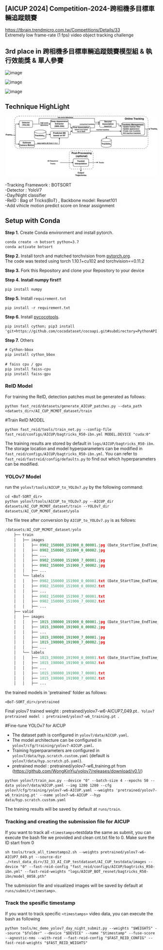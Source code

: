 ## [AICUP 2024] Competition-2024-跨相機多目標車輛追蹤競賽
https://tbrain.trendmicro.com.tw/Competitions/Details/33 <br>
Extremely low frame-rate (1 fps) video object tracking challenge
## 3rd place in 跨相機多目標車輛追蹤競賽模型組 & 執行效能獎 & 單人參賽


![image](https://github.com/pdway53/AICUP_ReID_Project/blob/main/out_video/1016_130000_1316003.gif)

![image](https://github.com/pdway53/AICUP_ReID_Project/blob/main/1016_180000_1816002_1.gif)

![image](https://github.com/pdway53/AICUP_ReID_Project/blob/main/out_video/0903_125957_1316104_2.gif)

## Technique HighLight

![image](https://github.com/pdway53/AICUP_ReID_Project/blob/main/BOTSORT.png)

-Tracking Framework : BOTSORT<br>
-Detector : YoloV7<br>
-Day/Night classifier<br>
-ReID : Bag of Tricks(BoT) , Backbone model: Resnet101<br>
-Add vihicle motion predict score on linear assignment<br>

## Setup with Conda
**Step 1.** Create Conda environment and install pytorch.
```shell
conda create -n botsort python=3.7
conda activate botsort
```
**Step 2.** Install torch and matched torchvision from [pytorch.org](https://pytorch.org/get-started/locally/).<br>
The code was tested using torch 1.10.1+cu102 and torchvision==0.11.2

**Step 3.** Fork this Repository and clone your Repository to your device

**Step 4.** **Install numpy first!!**
```shell
pip install numpy
```

**Step 5.** Install `requirement.txt`
```shell
pip install -r requirement.txt
```

**Step 6.** Install [pycocotools](https://github.com/cocodataset/cocoapi).
```shell
pip install cython; pip3 install 'git+https://github.com/cocodataset/cocoapi.git#subdirectory=PythonAPI'
```

**Step 7.** Others
```shell
# Cython-bbox
pip install cython_bbox

# faiss cpu / gpu
pip install faiss-cpu
pip install faiss-gpu
```




### ReID Model 

For training the ReID, detection patches must be generated as follows:   
```shell
python fast_reid/datasets/generate_AICUP_patches.py --data_path <dataets_dir>/AI_CUP_MCMOT_dataset/train
```

#Train ReID MODEL
```shell
python fast_reid/tools/train_net.py --config-file fast_reid/configs/AICUP/bagtricks_R50-ibn.yml MODEL.DEVICE "cuda:0"
```

The training results are stored by default in ```logs/AICUP/bagtricks_R50-ibn```. The storage location and model hyperparameters can be modified in ```fast_reid/configs/AICUP/bagtricks_R50-ibn.yml```.
You can refer to `fast_reid/fastreid/config/defaults.py` to find out which hyperparameters can be modified.




### YOLOv7 Model

run the `yolov7/tools/AICUP_to_YOLOv7.py` by the following command:
```
cd <BoT-SORT_dir>
python yolov7/tools/AICUP_to_YOLOv7.py --AICUP_dir datasets/AI_CUP_MCMOT_dataset/train --YOLOv7_dir datasets/AI_CUP_MCMOT_dataset/yolo
```
The file tree after conversion by `AICUP_to_YOLOv7.py` is as follows:

```python
/datasets/AI_CUP_MCMOT_dataset/yolo
    ├── train
    │   ├── images
    │   │   ├── 0902_150000_151900_0_00001.jpg (Date_StartTime_EndTime_CamID_FrameNum)
    │   │   ├── 0902_150000_151900_0_00002.jpg
    │   │   ├── ...
    │   │   ├── 0902_150000_151900_7_00001.jpg
    │   │   ├── 0902_150000_151900_7_00002.jpg
    │   │   ├── ...
    │   └── labels
    │   │   ├── 0902_150000_151900_0_00001.txt (Date_StartTime_EndTime_CamID_FrameNum)
    │   │   ├── 0902_150000_151900_0_00002.txt
    │   │   ├── ...
    │   │   ├── 0902_150000_151900_7_00001.txt
    │   │   ├── 0902_150000_151900_7_00002.txt
    │   │   ├── ...
    ├── valid
    │   ├── images
    │   │   ├── 1015_190000_191900_0_00001.jpg (Date_StartTime_EndTime_CamID_FrameNum)
    │   │   ├── 1015_190000_191900_0_00002.jpg
    │   │   ├── ...
    │   │   ├── 1015_190000_191900_7_00001.jpg
    │   │   ├── 1015_190000_191900_7_00002.jpg
    │   │   ├── ...
    │   └── labels
    │   │   ├── 1015_190000_191900_0_00001.txt (Date_StartTime_EndTime_CamID_FrameNum)
    │   │   ├── 1015_190000_191900_0_00002.txt
    │   │   ├── ...
    │   │   ├── 1015_190000_191900_7_00001.txt
    │   │   ├── 1015_190000_191900_7_00002.txt
    │   │   ├── ...
```



the trained models in 'pretrained' folder as follows:
```
<BoT-SORT_dir>/pretrained
```
Final yolov7 trained weight : pretrained/yolov7-w6-AICUP7_049.pt`.
Yolov7 pretrained model : pretrained/yolov7-w6_training.pt `.




#Fine-tune YOLOv7 for AICUP

- The dataset path is configured in `yolov7/data/AICUP.yaml`.
- The model architecture can be configured in `yolov7/cfg/training/yolov7-AICUP.yaml`.
- Training hyperparameters are configured in `yolov7/data/hyp.scratch.custom.yaml` (default is `yolov7/data/hyp.scratch.p5.yaml`).
- pretrained model : pretrained/yolov7-w6_training.pt  from (https://github.com/WongKinYiu/yolov7/releases/download/v0.1/)

```shell
python yolov7/train_aux.py --device "0" --batch-size 4 --epochs 50 --data yolov7/data/AICUP.yaml --img 1280 1280 --cfg yolov7/cfg/training/yolov7-w6-AICUP.yaml --weights 'pretrained/yolov7-w6_training.pt' --name yolov7-w6-AICUP --hyp data/hyp.scratch.custom.yaml
```
The training results will be saved by default at `runs/train`.



### Tracking and creating the submission file for AICUP 
If you want to track all `<timestamps>`testdata the same as submit, you can execute the bash file we provided and clean cnt.txt file to 0. Make sure the ID start from 0
```shell
sh tools/track_all_timestamps2.sh --weights pretrained/yolov7-w6-AICUP7_049.pt --source-dir ./<test_data_dir>/32_33_AI_CUP_testdataset/AI_CUP_testdata/images --device "0" --fast-reid-config "fast_reid/configs/AICUP/bagtricks_R50-ibn.yml" --fast-reid-weights "logs/AICUP_BOT_resnet/bagtricks_R50-ibn/model_0058.pth"
```
The submission file and visualized images will be saved by default at `runs/submit/<timestamp>`.


### Track the spesific timestamp
If you want to track specific `<timestamps>` video data, you can execute the bash as following
```shell
python tools/mc_demo_yolov7_day_night_submit.py --weights "$WEIGHTS" --source "$folder" --device "$DEVICE" --name "$timestamp" --fuse-score --agnostic-nms --with-reid --fast-reid-config "$FAST_REID_CONFIG" --fast-reid-weights "$FAST_REID_WEIGHTS"
```










